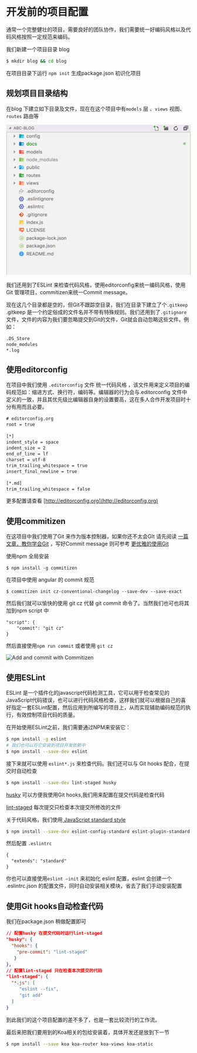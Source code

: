 # 开发前的项目配置

通常一个完整健壮的项目，需要良好的团队协作，我们需要统一好编码风格以及代码风格按照一定规范来编码。

我们新建一个项目目录 blog

```bash
$ mkdir blog && cd blog
```

在项目目录下运行 `npm init` 生成package.json 初识化项目

## 规划项目目录结构

在blog 下建立如下目录及文件，现在在这个项目中有`models` 层  、`views` 视图、`routes` 路由等

![](./images/dir.png)

我们还用到了ESLint 来检查代码风格，使用editorconfig来统一编码风格，使用Git 管理项目，commitizen来统一Commit message。

现在这几个目录都是空的，但Git不跟踪空目录，我们在目录下建立了个`.gitkeep`  .gitkeep 是一个约定俗成的文件名并不带有特殊规则。我们还用到了`.gitignore`文件，文件的内容为我们要忽略提交到Git的文件，Git就会自动忽略这些文件。例如：

```
.DS_Store
node_modules
*.log
```

## 使用editorconfig

在项目中我们使用 `.editorconfig` 文件 统一代码风格 ，该文件用来定义项目的编码规范如：缩进方式、换行符，编码等。编辑器的行为会与.editorconfig 文件中定义的一致，并且其优先级比编辑器自身的设置要高，这在多人合作开发项目时十分有用而且必要。

```
# editorconfig.org
root = true

[*]
indent_style = space
indent_size = 2
end_of_line = lf
charset = utf-8
trim_trailing_whitespace = true
insert_final_newline = true

[*.md]
trim_trailing_whitespace = false
```

更多配置请查看 [http://editorconfig.org](http://editorconfig.org) 

## 使用commitizen 

在这项目中我们使用了Git 来作为版本控制器，如果你还不太会GIt 请先阅读 [一篇文章，教你学会Git](https://mp.weixin.qq.com/s/-TC07TQoiTNRUJIdBv46SQ ) ，写好Commit message 则可参考 [更优雅的使用Git](https://mp.weixin.qq.com/s/wH-msSi8pBkcZBux0yLhng )

使用npm 全局安装

```
$ npm install -g commitizen
```

在项目中使用 angular 的 commit 规范

```
$ commitizen init cz-conventional-changelog --save-dev --save-exact
```

然后我们就可以愉快的使用 git cz 代替 git commit 命令了。当然我们也可也将其加到npm script 中

```
"script": {    
	"commit": "git cz"
}
```

然后直接使用`npm run commit` 或者使用 `git cz`

![Add and commit with Commitizen](https://github.com/commitizen/cz-cli/raw/master/meta/screenshots/add-commit.png)

## 使用ESLint

ESLint 是一个插件化的javascript代码检测工具，它可以用于检查常见的JavaScript代码错误，也可以进行代码风格检查，这样我们就可以根据自己的喜好指定一套ESLint配置，然后应用到所编写的项目上，从而实现辅助编码规范的执行，有效控制项目代码的质量。

在开始使用ESLint之前，我们需要通过NPM来安装它：

```bash
$ npm install -g eslint
# 我们也可以将它安装到项目开发依赖中
$ npm install --save-dev eslint
```

接下来就可以使用 `eslint*.js` 来检查代码。我们还可以与 Git hooks 配合，在提交时自动检查

```bash
$ npm install --save-dev lint-staged husky
```

[husky](https://www.npmjs.com/package/husky) 可以方便我使用Git hooks,我们用来配置在提交代码是检查代码

[lint-staged](https://github.com/okonet/lint-staged) 每次提交只检查本次提交所修改的文件

关于代码风格，我们使用[ JavaScript standard style](https://github.com/standard/standard)

```bash
$ npm install --save-dev eslint-config-standard eslint-plugin-standard eslint-plugin-promise eslint-plugin-import eslint-plugin-node
```

然后配置 `.eslintrc `

```
{
  "extends": "standard"
}
```

你也可以直接使用`eslint —init`  来初始化 eslint 配置，eslint 会创建一个 .eslintrc.json 的配置文件，同时自动安装相关模块，省去了我们手动安装配置

## 使用Git hooks自动检查代码 

我们在package.json 稍做配置即可

```json
// 配置husky 在提交代码时运行lint-staged
"husky": {
  "hooks": {
    "pre-commit": "lint-staged"
   }
},
// 配置lint-staged 只在检查本次提交的代码
"lint-staged": {
  "*.js": [
     "eslint --fix",
     "git add"
  ]
}
```

到此我们的这个项目配置的差不多了，也是一套比较流行的工作流。

最后来把我们要用到的Koa相关的包给安装着，具体开发还是放到下一节

```bash
$ npm install --save koa koa-router koa-views koa-static
```


